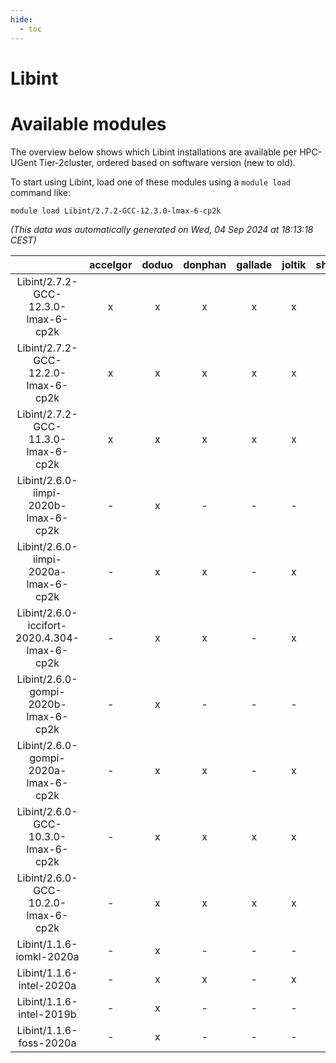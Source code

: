 ```yaml
---
hide:
  - toc
---
```


Libint
======

# Available modules


The overview below shows which Libint installations are available per HPC-UGent Tier-2cluster, ordered based on software version (new to old).

To start using Libint, load one of these modules using a `module load` command like:

```shell
module load Libint/2.7.2-GCC-12.3.0-lmax-6-cp2k
```

*(This data was automatically generated on Wed, 04 Sep 2024 at 18:13:18 CEST)*  

| |accelgor|doduo|donphan|gallade|joltik|shinx|skitty|
| :---: | :---: | :---: | :---: | :---: | :---: | :---: | :---: |
|Libint/2.7.2-GCC-12.3.0-lmax-6-cp2k|x|x|x|x|x|x|x|
|Libint/2.7.2-GCC-12.2.0-lmax-6-cp2k|x|x|x|x|x|-|x|
|Libint/2.7.2-GCC-11.3.0-lmax-6-cp2k|x|x|x|x|x|-|x|
|Libint/2.6.0-iimpi-2020b-lmax-6-cp2k|-|x|-|-|-|-|-|
|Libint/2.6.0-iimpi-2020a-lmax-6-cp2k|-|x|x|-|x|-|x|
|Libint/2.6.0-iccifort-2020.4.304-lmax-6-cp2k|-|x|x|-|x|-|-|
|Libint/2.6.0-gompi-2020b-lmax-6-cp2k|-|x|-|-|-|-|-|
|Libint/2.6.0-gompi-2020a-lmax-6-cp2k|-|x|x|-|x|-|x|
|Libint/2.6.0-GCC-10.3.0-lmax-6-cp2k|-|x|x|x|x|-|x|
|Libint/2.6.0-GCC-10.2.0-lmax-6-cp2k|-|x|x|x|x|-|x|
|Libint/1.1.6-iomkl-2020a|-|x|-|-|-|-|-|
|Libint/1.1.6-intel-2020a|-|x|x|-|x|-|x|
|Libint/1.1.6-intel-2019b|-|x|-|-|-|-|-|
|Libint/1.1.6-foss-2020a|-|x|-|-|-|-|-|
